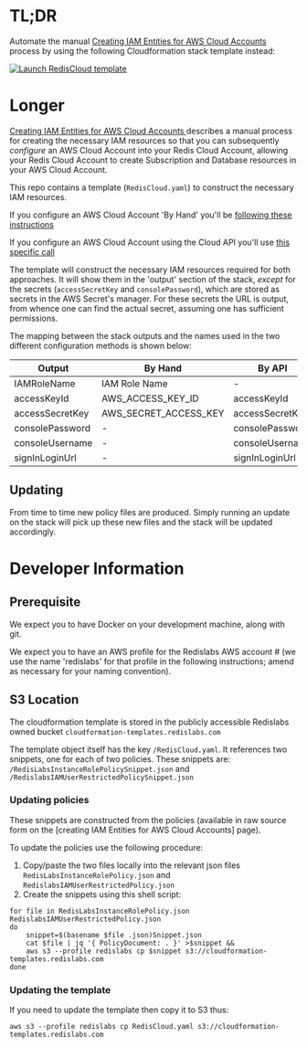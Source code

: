   # TL;DR
  Automate the manual [Creating IAM Entities for AWS Cloud Accounts 
](https://docs.redislabs.com/latest/rc/how-to/creating-aws-user-redis-enterprise-vpc/) process by using the following Cloudformation stack template instead:
  
  <a href="https://console.aws.amazon.com/cloudformation/home?#/stacks/new?stackName=RedisCloud&templateURL=https://s3.amazonaws.com/cloudformation-templates.redislabs.com/RedisCloud.yaml">
<img alt="Launch RedisCloud template" src="https://s3.amazonaws.com/cloudformation-examples/cloudformation-launch-stack.png"/>
</a>

# Longer

[Creating IAM Entities for AWS Cloud Accounts 
](https://docs.redislabs.com/latest/rc/how-to/creating-aws-user-redis-enterprise-vpc/) describes a manual process for creating the necessary IAM resources so that you can subsequently _configure_ an AWS Cloud Account into your Redis Cloud Account, allowing your Redis Cloud Account to create Subscription and Database resources in your AWS Cloud Account. 

This repo contains a template (`RedisCloud.yaml`) to construct the necessary IAM resources.

If you configure an AWS Cloud Account 'By Hand' you'll be [following these instructions](https://docs.redislabs.com/latest/rc/how-to/view-edit-cloud-account/)

If you configure an AWS Cloud Account using the Cloud API you'll use [this specific call](https://api.redislabs.com/v1/swagger-ui.html#/Cloud%20Accounts/createCloudAccountUsingPOST)
  
The template will construct the necessary IAM resources required for both approaches. It will show them in the 'output' section of the stack, _except_ for the secrets (`accessSecretKey` and `consolePassword`), which are stored as secrets in the AWS Secret's manager. For these secrets the URL is output, from whence one can find the actual secret, assuming one has sufficient permissions.

The mapping between the stack outputs and the names used in the two different configuration methods is shown below:
  
| Output | By Hand | By API|
|---------|---|---|
| IAMRoleName | IAM Role Name | - |
| accessKeyId | AWS_ACCESS_KEY_ID | accessKeyId |
| accessSecretKey | AWS_SECRET_ACCESS_KEY | accessSecretKey |
| consolePassword | - | consolePassword |
| consoleUsername| - | consoleUsername |
| signInLoginUrl | - | signInLoginUrl |

 ## Updating
 From time to time new policy files are produced. Simply running an update on the stack will pick up these new files and the stack will be updated accordingly.
 

# Developer Information

## Prerequisite
 We expect you to have Docker on your development machine, along with git. 
 
 We expect you to have an AWS profile for the Redislabs AWS account # (we use the name 'redislabs' for that profile in the following instructions; amend as necessary for your naming convention).

## S3 Location
 The cloudformation template is stored in the publicly accessible Redislabs owned bucket `cloudformation-templates.redislabs.com`
 
 The template object itself has the key `/RedisCloud.yaml`. It references two snippets, one for each of two policies. These snippets are: `/RedisLabsInstanceRolePolicySnippet.json` and `/RedislabsIAMUserRestrictedPolicySnippet.json`


### Updating policies
 
These snippets are constructed from the policies (available in raw source form on the [creating IAM Entities for AWS Cloud Accounts] page).
 
To update the policies use the following procedure:
 
1. Copy/paste the two files locally into the relevant json files `RedisLabsInstanceRolePolicy.json` and `RedislabsIAMUserRestrictedPolicy.json`
2. Create the snippets using this shell script:

```
for file in RedisLabsInstanceRolePolicy.json RedislabsIAMUserRestrictedPolicy.json
do
	snippet=$(basename $file .json)Snippet.json
	cat $file | jq '{ PolicyDocument: . }' >$snippet &&
	aws s3 --profile redislabs cp $snippet s3://cloudformation-templates.redislabs.com
done
```

### Updating the template

If you need to update the template then copy it to S3 thus:

```
aws s3 --profile redislabs cp RedisCloud.yaml s3://cloudformation-templates.redislabs.com
```
